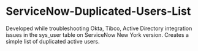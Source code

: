 # ServiceNow-Duplicated-Users-List
Developed while troubleshooting Okta, Tibco, Active Directory integration issues in the sys_user table on ServiceNow New York version. Creates a simple list of duplicated active users.
